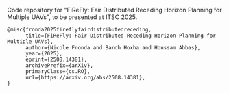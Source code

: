 Code repository for "FiReFly: Fair Distributed Receding Horizon Planning for Multiple UAVs", to be presented at ITSC 2025.

```
@misc{fronda2025fireflyfairdistributedreceding,
      title={FiReFly: Fair Distributed Receding Horizon Planning for Multiple UAVs}, 
      author={Nicole Fronda and Bardh Hoxha and Houssam Abbas},
      year={2025},
      eprint={2508.14381},
      archivePrefix={arXiv},
      primaryClass={cs.RO},
      url={https://arxiv.org/abs/2508.14381}, 
}
```
